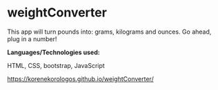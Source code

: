 # weightConverter


This app will turn pounds into: grams, kilograms and ounces. Go ahead, plug in a number!


<strong>Languages/Technologies used:</strong>


HTML, CSS, bootstrap, JavaScript 


https://korenekorologos.github.io/weightConverter/
